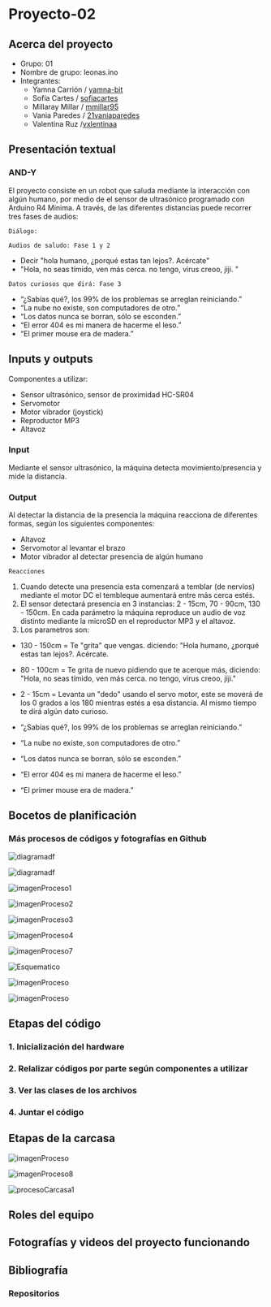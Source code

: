 # Proyecto-02 

## Acerca del proyecto

- Grupo: 01
- Nombre de grupo: leonas.ino
- Integrantes:
  - Yamna Carrión / [yamna-bit](https://github.com/yamna-bit)
  - Sofía Cartes / [sofiacartes](https://github.com/sofiacartes)
  - Millaray Millar / [mmillar95](https://github.com/mmillar95)
  - Vania Paredes /  [21vaniaparedes](https://github.com/21vaniaparedes)
  - Valentina Ruz /[vxlentinaa](https://github.com/vxlentiinaa)

## Presentación textual 

### AND-Y

El proyecto consiste en un robot que saluda mediante la interacción con algún humano, por medio de el sensor de ultrasónico programado con Arduino R4 Minima. A través, de las diferentes distancias puede recorrer tres fases de audios:

`Diálogo:`

`Audios de saludo: Fase 1 y 2`

- Decir "hola humano, ¿porqué estas tan lejos?. Acércate"
- "Hola, no seas tímido, ven más cerca. no tengo, virus creoo, jiji. "

`Datos curiosos que dirá: Fase 3`

- “¿Sabías qué?, los 99% de los problemas se arreglan reiniciando.”
- “La nube no existe, son computadores de otro.”
- “Los datos nunca se borran, sólo se esconden.”
- “El error 404 es mi manera de hacerme el leso.”
- “El primer mouse era de madera.”
  
## Inputs y outputs

Componentes a utilizar:

- Sensor ultrasónico, sensor de proximidad HC-SR04
- Servomotor
- Motor vibrador (joystick)
- Reproductor MP3
- Altavoz
  
### Input

Mediante el sensor ultrasónico, la máquina detecta movimiento/presencia y mide la distancia.

### Output

Al detectar la distancia de la presencia la máquina reacciona de diferentes formas, según los siguientes componentes:

- Altavoz 
- Servomotor al levantar el brazo
- Motor vibrador al detectar presencia de algún humano

`Reacciones`

1. Cuando detecte una presencia esta comenzará a temblar (de nervios) mediante el motor DC el tembleque aumentará entre más cerca estés.
2. El sensor detectará presencia en 3 instancias: 2 - 15cm, 70 - 90cm, 130 - 150cm.
En cada parámetro la máquina reproduce un audio de voz distinto mediante la microSD en el reproductor MP3 y el altavoz.
3. Los parametros son:
- 130 - 150cm = Te "grita" que vengas. diciendo: "Hola humano, ¿porqué estas tan lejos?. Acércate.
- 80 - 100cm = Te grita de nuevo pidiendo que te acerque más, diciendo: "Hola, no seas tímido, ven más cerca. no tengo, virus creoo, jiji."
-  2 - 15cm = Levanta un "dedo" usando el servo motor, este se moverá de los 0 grados a los 180 mientras estés a esa distancia. Al mismo tiempo te dirá algún dato curioso.

- “¿Sabías qué?, los 99% de los problemas se arreglan reiniciando.”
-  “La nube no existe, son computadores de otro.”
-  “Los datos nunca se borran, sólo se esconden.”
-  “El error 404 es mi manera de hacerme el leso.”
-  “El primer mouse era de madera.”

## Bocetos de planificación

### Más procesos de códigos y fotografías en Github

![diagramadf](./imagenesProyecto-02/diagramadf.jpg)

![diagramadf](./imagenesProyecto-02/diagramadf2.jpg)

![imagenProceso1](./imagenesProyecto-02/imagenProceso1.jpg)

![imagenProceso2](./imagenesProyecto-02/imagenProceso2.jpg)

![imagenProceso3](./imagenesProyecto-02/imagenProceso3.jpg)

![imagenProceso4](./imagenesProyecto-02/imagenProceso4.jpg)

![imagenProceso7](./imagenesProyecto-02/imagenProceso7.jpg)

![Esquematico](./imagenesProyecto-02/5.jpg)

![imagenProceso](./imagenesProyecto-02/6.jpg)

![imagenProceso](./imagenesProyecto-02/7.jpg)



## Etapas del código

### 1. Inicialización  del hardware

### 2. Relalizar códigos por parte según componentes a utilizar

### 3. Ver las clases de los archivos

### 4. Juntar el código 

## Etapas de la carcasa 

![imagenProceso](./imagenesProyecto-02/8.jpg)

![imagenProceso8](./imagenesProyecto-02/imagenProceso8.jpg)

![procesoCarcasa1](./imagenesProyecto-02/procesoCarcasa1.jpg)

## Roles del equipo 

## Fotografías y videos del proyecto funcionando

## Bibliografía

### Repositorios

